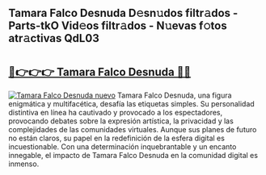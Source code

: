 ## Tamara Falco Desnuda D𝚎sn𝚞dos filtr𝚊dos - Parts-tkO Vid𝚎os filtr𝚊dos - N𝚞evas f𝚘tos atr𝚊ctivas QdL03

# <h2><a href="http://mb3s9d.tromn.icu/?c=Tamara+Falco+Desnuda">🔗👉👉👉 Tamara Falco Desnuda 🔗🔗</a></h2>

[![Tamara Falco Desnuda nuevo](https://i.imgur.com/pEAQMta.gif)](http://mb3s9d.tromn.icu/?c=Tamara+Falco+Desnuda)
Tamara Falco Desnuda, una figura enigmática y multifacética, desafía las etiquetas simples. Su personalidad distintiva en línea ha cautivado y provocado a los espectadores, provocando debates sobre la expresión artística, la privacidad y las complejidades de las comunidades virtuales. Aunque sus planes de futuro no están claros, su papel en la redefinición de la esfera digital es incuestionable. Con una determinación inquebrantable y un encanto innegable, el impacto de Tamara Falco Desnuda en la comunidad digital es inmenso.
